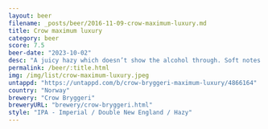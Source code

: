```yaml
---
layout: beer
filename: _posts/beer/2016-11-09-crow-maximum-luxury.md
title: Crow maximum luxury
category: beer
score: 7.5
beer-date: "2023-10-02"
desc: "A juicy hazy which doesn’t show the alcohol through. Soft notes of tropical fruit. Not that strongly flavoured"
permalink: /beer/:title.html
img: /img/list/crow-maximum-luxury.jpeg
untappd: "https://untappd.com/b/crow-bryggeri-maximum-luxury/4866164"
country: "Norway"
brewery: "Crow Bryggeri"
breweryURL: "brewery/crow-bryggeri.html"
style: "IPA - Imperial / Double New England / Hazy"
---
```

